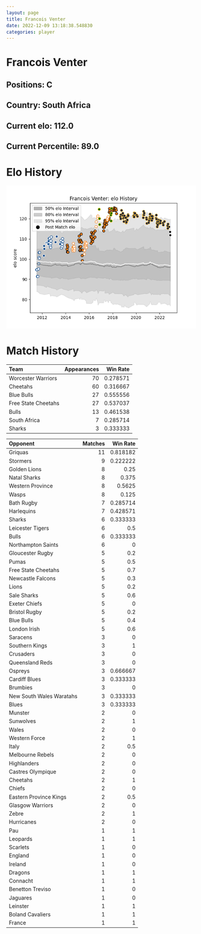 ```yaml
---  
layout: page  
title: Francois Venter  
date: 2022-12-09 13:18:38.548830  
categories: player  
---
```

# Francois Venter

## Positions: C

## Country: South Africa

## Current elo: 112.0

## Current Percentile: 89.0

# Elo History


![elo history](history_FrancoisVenter.png)
# Match History


| Team                |   Appearances |   Win Rate |
|:--------------------|--------------:|-----------:|
| Worcester Warriors  |            70 |   0.278571 |
| Cheetahs            |            60 |   0.316667 |
| Blue Bulls          |            27 |   0.555556 |
| Free State Cheetahs |            27 |   0.537037 |
| Bulls               |            13 |   0.461538 |
| South Africa        |             7 |   0.285714 |
| Sharks              |             3 |   0.333333 |

| Opponent                 |   Matches |   Win Rate |
|:-------------------------|----------:|-----------:|
| Griquas                  |        11 |   0.818182 |
| Stormers                 |         9 |   0.222222 |
| Golden Lions             |         8 |   0.25     |
| Natal Sharks             |         8 |   0.375    |
| Western Province         |         8 |   0.5625   |
| Wasps                    |         8 |   0.125    |
| Bath Rugby               |         7 |   0.285714 |
| Harlequins               |         7 |   0.428571 |
| Sharks                   |         6 |   0.333333 |
| Leicester Tigers         |         6 |   0.5      |
| Bulls                    |         6 |   0.333333 |
| Northampton Saints       |         6 |   0        |
| Gloucester Rugby         |         5 |   0.2      |
| Pumas                    |         5 |   0.5      |
| Free State Cheetahs      |         5 |   0.7      |
| Newcastle Falcons        |         5 |   0.3      |
| Lions                    |         5 |   0.2      |
| Sale Sharks              |         5 |   0.6      |
| Exeter Chiefs            |         5 |   0        |
| Bristol Rugby            |         5 |   0.2      |
| Blue Bulls               |         5 |   0.4      |
| London Irish             |         5 |   0.6      |
| Saracens                 |         3 |   0        |
| Southern Kings           |         3 |   1        |
| Crusaders                |         3 |   0        |
| Queensland Reds          |         3 |   0        |
| Ospreys                  |         3 |   0.666667 |
| Cardiff Blues            |         3 |   0.333333 |
| Brumbies                 |         3 |   0        |
| New South Wales Waratahs |         3 |   0.333333 |
| Blues                    |         3 |   0.333333 |
| Munster                  |         2 |   0        |
| Sunwolves                |         2 |   1        |
| Wales                    |         2 |   0        |
| Western Force            |         2 |   1        |
| Italy                    |         2 |   0.5      |
| Melbourne Rebels         |         2 |   0        |
| Highlanders              |         2 |   0        |
| Castres Olympique        |         2 |   0        |
| Cheetahs                 |         2 |   1        |
| Chiefs                   |         2 |   0        |
| Eastern Province Kings   |         2 |   0.5      |
| Glasgow Warriors         |         2 |   0        |
| Zebre                    |         2 |   1        |
| Hurricanes               |         2 |   0        |
| Pau                      |         1 |   1        |
| Leopards                 |         1 |   1        |
| Scarlets                 |         1 |   0        |
| England                  |         1 |   0        |
| Ireland                  |         1 |   0        |
| Dragons                  |         1 |   1        |
| Connacht                 |         1 |   1        |
| Benetton Treviso         |         1 |   0        |
| Jaguares                 |         1 |   0        |
| Leinster                 |         1 |   1        |
| Boland Cavaliers         |         1 |   1        |
| France                   |         1 |   1        |